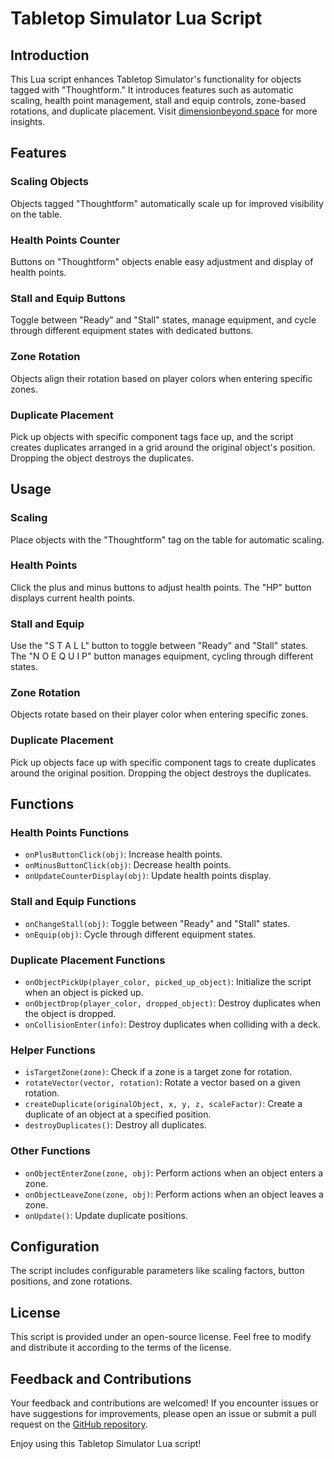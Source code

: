 # Tabletop Simulator Lua Script

## Introduction

This Lua script enhances Tabletop Simulator's functionality for objects tagged with "Thoughtform." It introduces features such as automatic scaling, health point management, stall and equip controls, zone-based rotations, and duplicate placement. Visit [dimensionbeyond.space](https://dimensionbeyond.space) for more insights.

## Features

### Scaling Objects
Objects tagged "Thoughtform" automatically scale up for improved visibility on the table.

### Health Points Counter
Buttons on "Thoughtform" objects enable easy adjustment and display of health points.

### Stall and Equip Buttons
Toggle between "Ready" and "Stall" states, manage equipment, and cycle through different equipment states with dedicated buttons.

### Zone Rotation
Objects align their rotation based on player colors when entering specific zones.

### Duplicate Placement
Pick up objects with specific component tags face up, and the script creates duplicates arranged in a grid around the original object's position. Dropping the object destroys the duplicates.

## Usage

### Scaling
Place objects with the "Thoughtform" tag on the table for automatic scaling.

### Health Points
Click the plus and minus buttons to adjust health points. The "HP" button displays current health points.

### Stall and Equip
Use the "S T A L L" button to toggle between "Ready" and "Stall" states. The "N O E Q U I P" button manages equipment, cycling through different states.

### Zone Rotation
Objects rotate based on their player color when entering specific zones.

### Duplicate Placement
Pick up objects face up with specific component tags to create duplicates around the original position. Dropping the object destroys the duplicates.

## Functions

### Health Points Functions
- `onPlusButtonClick(obj)`: Increase health points.
- `onMinusButtonClick(obj)`: Decrease health points.
- `onUpdateCounterDisplay(obj)`: Update health points display.

### Stall and Equip Functions
- `onChangeStall(obj)`: Toggle between "Ready" and "Stall" states.
- `onEquip(obj)`: Cycle through different equipment states.

### Duplicate Placement Functions
- `onObjectPickUp(player_color, picked_up_object)`: Initialize the script when an object is picked up.
- `onObjectDrop(player_color, dropped_object)`: Destroy duplicates when the object is dropped.
- `onCollisionEnter(info)`: Destroy duplicates when colliding with a deck.

### Helper Functions
- `isTargetZone(zone)`: Check if a zone is a target zone for rotation.
- `rotateVector(vector, rotation)`: Rotate a vector based on a given rotation.
- `createDuplicate(originalObject, x, y, z, scaleFactor)`: Create a duplicate of an object at a specified position.
- `destroyDuplicates()`: Destroy all duplicates.

### Other Functions
- `onObjectEnterZone(zone, obj)`: Perform actions when an object enters a zone.
- `onObjectLeaveZone(zone, obj)`: Perform actions when an object leaves a zone.
- `onUpdate()`: Update duplicate positions.

## Configuration

The script includes configurable parameters like scaling factors, button positions, and zone rotations.

## License

This script is provided under an open-source license. Feel free to modify and distribute it according to the terms of the license.

## Feedback and Contributions

Your feedback and contributions are welcomed! If you encounter issues or have suggestions for improvements, please open an issue or submit a pull request on the [GitHub repository](https://github.com/TheRealBastioul/Thoughtform-Summoner-TCG-Tabletop-Simulator/).

Enjoy using this Tabletop Simulator Lua script!
